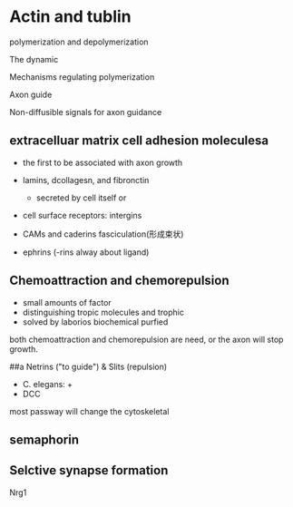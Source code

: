 # Actin and tublin

polymerization and depolymerization

The dynamic

Mechanisms regulating polymerization 

Axon guide 

Non-diffusible signals for axon guidance
## extracelluar matrix cell adhesion moleculesa 
+ the first to be associated with axon growth
+ lamins, dcollagesn, and fibronctin
	+ secreted by cell itself or 
+ cell surface receptors: intergins
+ CAMs and caderins fasciculation(形成束状)

+ ephrins  (-rins alway about ligand)

## Chemoattraction and chemorepulsion

+ small amounts of factor
+ distinguishing tropic molecules and trophic
+ solved by laborios biochemical purfied 

both chemoattraction and chemorepulsion are need, or the axon will stop
growth.

##a Netrins ("to guide") & Slits (repulsion)
+ C. elegans: 
	+ 
+ DCC 

most passway will change the cytoskeletal 

## semaphorin

## Selctive synapse formation

Nrg1
